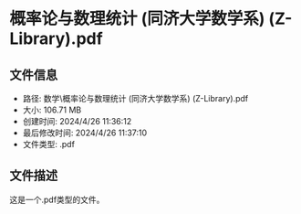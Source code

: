 ﻿# 概率论与数理统计 (同济大学数学系) (Z-Library).pdf

## 文件信息
- 路径: 数学\概率论与数理统计 (同济大学数学系) (Z-Library).pdf
- 大小: 106.71 MB
- 创建时间: 2024/4/26 11:36:12
- 最后修改时间: 2024/4/26 11:37:10
- 文件类型: .pdf

## 文件描述
这是一个.pdf类型的文件。

